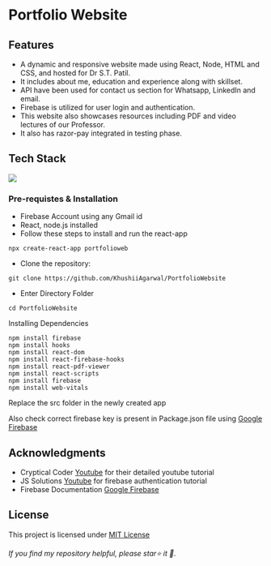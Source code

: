 # Portfolio Website
## Features
- A dynamic and responsive website made using React, Node, HTML and CSS, and hosted for Dr S.T. Patil. 
- It includes about me, education and experience along with skillset. 
- API have been used for contact us section for Whatsapp, LinkedIn and email.
- Firebase is utilized for user login and authentication.
- This website also showcases resources including PDF and video lectures of our Professor. 
- It also has razor-pay integrated in testing phase.

## Tech Stack
[![](https://skillicons.dev/icons?i=js,html,css,react,nodejs,firebase)](https://skillicons.dev)
### Pre-requistes & Installation
* Firebase Account using any Gmail id
* React, node.js installed
* Follow these steps to install and run the react-app
```
npx create-react-app portfolioweb
```

* Clone the repository:
```
git clone https://github.com/KhushiiAgarwal/PortfolioWebsite
```
* Enter Directory Folder
```
cd PortfolioWebsite
```
Installing Dependencies 
```
npm install firebase
npm install hooks
npm install react-dom 
npm install react-firebase-hooks 
npm install react-pdf-viewer
npm install react-scripts 
npm install firebase
npm install web-vitals 
```
Replace the src folder in the newly created app

Also check correct firebase key is present in Package.json file using [Google Firebase](https://firebase.google.com/docs/web/setup) 

## Acknowledgments
- Cryptical Coder [Youtube](https://www.youtube.com/watch?v=3aCoZudPEKE&list=WL) for their detailed youtube tutorial
- JS Solutions [Youtube](https://www.youtube.com/watch?v=0HJ9wPq0B54) for firebase authentication tutorial
- Firebase Documentation [Google Firebase](https://firebase.google.com/docs/web/setup)

## License
This project is licensed under [MIT License](docs/license.md)
###### If you find my repository helpful, please star⭐ it 🌟.
